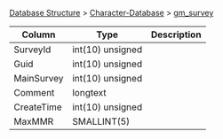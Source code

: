 [Database Structure](Database-Structure) > [Character-Database](Character-Database) > [gm_survey](gm_survey)

Column | Type | Description
--- | --- | ---
SurveyId | int(10) unsigned | 
Guid | int(10) unsigned | 
MainSurvey | int(10) unsigned | 
Comment | longtext | 
CreateTime | int(10) unsigned | 
MaxMMR | SMALLINT(5) | 

